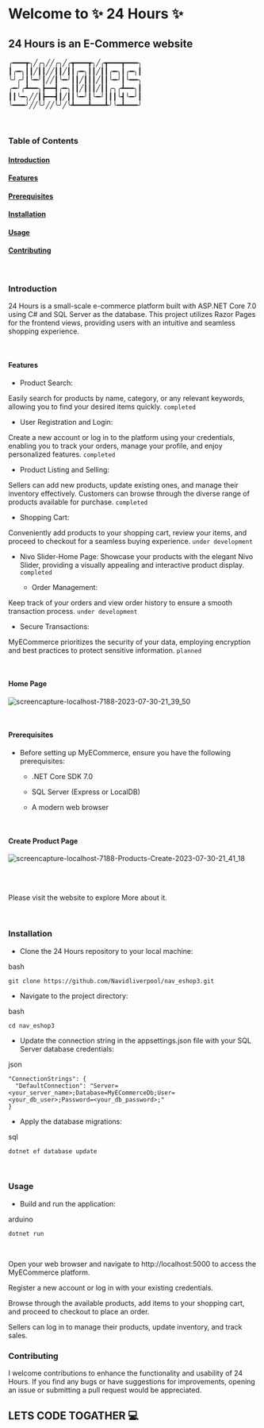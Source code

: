 # Welcome to :sparkles: 24 Hours :sparkles:

##  24 Hours is an E-Commerce website 


╭━━━┳╮╱╭╮╱╱╭╮╱╭┳━━━┳╮╱╭┳━━━┳━━━╮
┃╭━╮┃┃╱┃┃╱╱┃┃╱┃┃╭━╮┃┃╱┃┃╭━╮┃╭━╮┃
╰╯╭╯┃╰━╯┃╱╱┃╰━╯┃┃╱┃┃┃╱┃┃╰━╯┃╰━━╮
╭━╯╭┻━━╮┣━━┫╭━╮┃┃╱┃┃┃╱┃┃╭╮╭┻━━╮┃
┃┃╰━╮╱╱┃┣━━┫┃╱┃┃╰━╯┃╰━╯┃┃┃╰┫╰━╯┃
╰━━━╯╱╱╰╯╱╱╰╯╱╰┻━━━┻━━━┻╯╰━┻━━━╯

<br>

### Table of Contents

#### [Introduction](#Introduction) 

#### [Features](#Features)

#### [Prerequisites](#Prerequisites)

#### [Installation](#installation)

#### [Usage](#usage)

#### [Contributing](#contributing)

<br>

### Introduction 

24 Hours is a small-scale e-commerce platform built with ASP.NET Core 7.0 using C# and SQL Server as the database. This project utilizes Razor Pages for the frontend views, providing users with an intuitive and seamless shopping experience.

<br>

#### Features

  - Product Search: 

Easily search for products by name, category, or any relevant keywords, allowing you to find your desired items quickly. `completed`

  - User Registration and Login: 

Create a new account or log in to the platform using your credentials, enabling you to track your orders, manage your profile, and enjoy personalized features. `completed`

  - Product Listing and Selling: 

Sellers can add new products, update existing ones, and manage their inventory effectively. Customers can browse through the diverse range of products available for purchase. `completed`

  - Shopping Cart: 

Conveniently add products to your shopping cart, review your items, and proceed to checkout for a seamless buying experience. `under development`

- Nivo Slider-Home Page:
  Showcase your products with the elegant Nivo Slider, providing a visually appealing and interactive product display. `completed`

  - Order Management: 

Keep track of your orders and view order history to ensure a smooth transaction process. `under development`

  - Secure Transactions: 

MyECommerce prioritizes the security of your data, employing encryption and best practices to protect sensitive information. `planned`

<br>

#### Home Page

![screencapture-localhost-7188-2023-07-30-21_39_50](https://github.com/Navidliverpool/nav_eshop3/assets/71192720/5a04bc9d-6b25-4aa8-9ce8-9b09867b7637)

<br>

#### Prerequisites 

  - Before setting up MyECommerce, ensure you have the following prerequisites:

     - .NET Core SDK 7.0

     - SQL Server (Express or LocalDB)

     - A modern web browser

<br>

#### Create Product Page

![screencapture-localhost-7188-Products-Create-2023-07-30-21_41_18](https://github.com/Navidliverpool/nav_eshop3/assets/71192720/9a97edcd-376c-4985-b050-6e9530e4733c)

<br>

<br>

Please visit the website to explore More about it.

<br>

### Installation 

  - Clone the 24 Hours repository to your local machine:

bash
```
git clone https://github.com/Navidliverpool/nav_eshop3.git
```

  - Navigate to the project directory:

bash
```
cd nav_eshop3
```

  - Update the connection string in the appsettings.json file with your SQL Server database credentials:

json
```
"ConnectionStrings": {
  "DefaultConnection": "Server=<your_server_name>;Database=MyECommerceDb;User=<your_db_user>;Password=<your_db_password>;"
}
```

  - Apply the database migrations:

sql
```
dotnet ef database update
```

<br>

### Usage

  - Build and run the application:

arduino
```
dotnet run
```

<br>

Open your web browser and navigate to http://localhost:5000 to access the MyECommerce platform.

Register a new account or log in with your existing credentials.

Browse through the available products, add items to your shopping cart, and proceed to checkout to place an order.

Sellers can log in to manage their products, update inventory, and track sales.

### Contributing

I welcome contributions to enhance the functionality and usability of 24 Hours. If you find any bugs or have suggestions for improvements, opening an issue or submitting a pull request would be appreciated. 

## LETS CODE TOGATHER 💻
